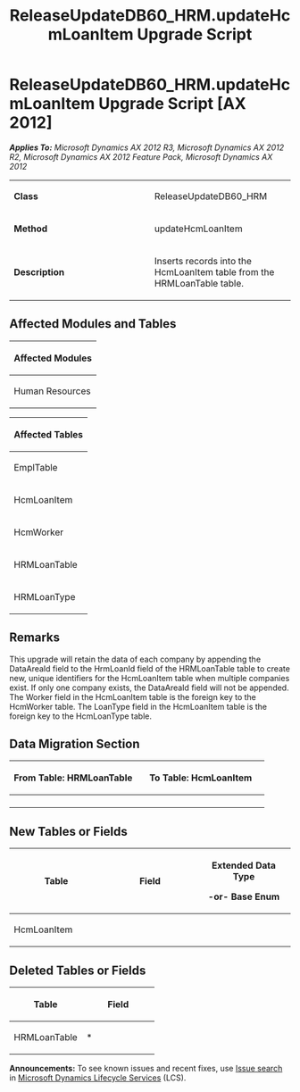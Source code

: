﻿---
title: ReleaseUpdateDB60_HRM.updateHcmLoanItem Upgrade Script
TOCTitle: ReleaseUpdateDB60_HRM.updateHcmLoanItem Upgrade Script
ms:assetid: 27d62bbc-41ac-5732-eeb9-64b11c175f93
ms:mtpsurl: https://msdn.microsoft.com/en-us/library/JJ735864(v=AX.60)
ms:contentKeyID: 49707282
ms.date: 05/18/2015
mtps_version: v=AX.60
---

# ReleaseUpdateDB60\_HRM.updateHcmLoanItem Upgrade Script [AX 2012]


_**Applies To:** Microsoft Dynamics AX 2012 R3, Microsoft Dynamics AX 2012 R2, Microsoft Dynamics AX 2012 Feature Pack, Microsoft Dynamics AX 2012_

<table>
<colgroup>
<col style="width: 50%" />
<col style="width: 50%" />
</colgroup>
<tbody>
<tr class="odd">
<td><p><strong>Class</strong></p></td>
<td><p>ReleaseUpdateDB60_HRM</p></td>
</tr>
<tr class="even">
<td><p><strong>Method</strong></p></td>
<td><p>updateHcmLoanItem</p></td>
</tr>
<tr class="odd">
<td><p><strong>Description</strong></p></td>
<td><p>Inserts records into the HcmLoanItem table from the HRMLoanTable table.</p></td>
</tr>
</tbody>
</table>


## Affected Modules and Tables

<table>
<colgroup>
<col style="width: 100%" />
</colgroup>
<thead>
<tr class="header">
<th><p>Affected Modules</p></th>
</tr>
</thead>
<tbody>
<tr class="odd">
<td><p>Human Resources</p></td>
</tr>
</tbody>
</table>


<table>
<colgroup>
<col style="width: 100%" />
</colgroup>
<thead>
<tr class="header">
<th><p>Affected Tables</p></th>
</tr>
</thead>
<tbody>
<tr class="odd">
<td><p>EmplTable</p></td>
</tr>
<tr class="even">
<td><p>HcmLoanItem</p></td>
</tr>
<tr class="odd">
<td><p>HcmWorker</p></td>
</tr>
<tr class="even">
<td><p>HRMLoanTable</p></td>
</tr>
<tr class="odd">
<td><p>HRMLoanType</p></td>
</tr>
</tbody>
</table>


## Remarks

This upgrade will retain the data of each company by appending the DataAreaId field to the HrmLoanId field of the HRMLoanTable table to create new, unique identifiers for the HcmLoanItem table when multiple companies exist. If only one company exists, the DataAreaId field will not be appended. The Worker field in the HcmLoanItem table is the foreign key to the HcmWorker table. The LoanType field in the HcmLoanItem table is the foreign key to the HcmLoanType table.

## Data Migration Section

<table>
<colgroup>
<col style="width: 50%" />
<col style="width: 50%" />
</colgroup>
<thead>
<tr class="header">
<th><p>From Table: HRMLoanTable</p></th>
<th><p>To Table: HcmLoanItem</p></th>
</tr>
</thead>
<tbody>
<tr class="odd">
<td><p></p></td>
<td><p></p></td>
</tr>
</tbody>
</table>


## New Tables or Fields

<table>
<colgroup>
<col style="width: 33%" />
<col style="width: 33%" />
<col style="width: 33%" />
</colgroup>
<thead>
<tr class="header">
<th><p>Table</p></th>
<th><p>Field</p></th>
<th><p>Extended Data Type</p>
<p>-or- Base Enum</p></th>
</tr>
</thead>
<tbody>
<tr class="odd">
<td><p>HcmLoanItem</p></td>
<td><p></p></td>
<td><p></p></td>
</tr>
</tbody>
</table>


## Deleted Tables or Fields

<table>
<colgroup>
<col style="width: 50%" />
<col style="width: 50%" />
</colgroup>
<thead>
<tr class="header">
<th><p>Table</p></th>
<th><p>Field</p></th>
</tr>
</thead>
<tbody>
<tr class="odd">
<td><p>HRMLoanTable</p></td>
<td><p>*</p></td>
</tr>
</tbody>
</table>

  
**Announcements:** To see known issues and recent fixes, use [Issue search](http://go.microsoft.com/fwlink/?linkid=389258) in [Microsoft Dynamics Lifecycle Services](http://go.microsoft.com/fwlink/?linkid=306505) (LCS).

